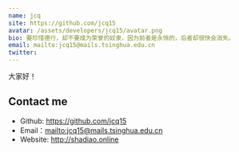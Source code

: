 ```yaml
---
name: jcq
site: https://github.com/jcq15
avatar: /assets/developers/jcq15/avatar.png
bio: 要珍惜德行，却不要成为荣誉的奴隶，因为前者是永恒的，后者却很快会消失。
email: mailto:jcq15@mails.tsinghua.edu.cn
twitter: 
---
```




大家好！

## Contact me

- Github: <https://github.com/jcq15>
- Email：<mailto:jcq15@mails.tsinghua.edu.cn>
- Website: <http://shadiao.online>
